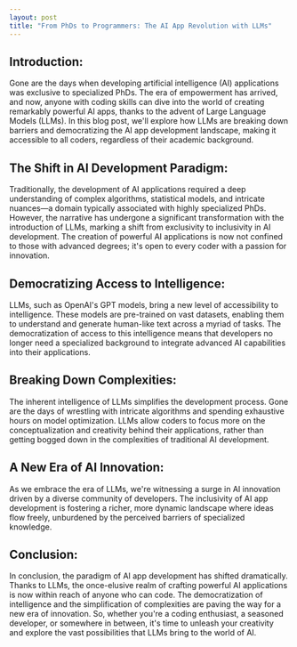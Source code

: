 ```yaml
---
layout: post
title: "From PhDs to Programmers: The AI App Revolution with LLMs"
---
```



## Introduction:

Gone are the days when developing artificial intelligence (AI) applications was exclusive to specialized PhDs. The era of empowerment has arrived, and now, anyone with coding skills can dive into the world of creating remarkably powerful AI apps, thanks to the advent of Large Language Models (LLMs). In this blog post, we'll explore how LLMs are breaking down barriers and democratizing the AI app development landscape, making it accessible to all coders, regardless of their academic background.

## The Shift in AI Development Paradigm:

Traditionally, the development of AI applications required a deep understanding of complex algorithms, statistical models, and intricate nuances—a domain typically associated with highly specialized PhDs. However, the narrative has undergone a significant transformation with the introduction of LLMs, marking a shift from exclusivity to inclusivity in AI development. The creation of powerful AI applications is now not confined to those with advanced degrees; it's open to every coder with a passion for innovation.

## Democratizing Access to Intelligence:
LLMs, such as OpenAI's GPT models, bring a new level of accessibility to intelligence. These models are pre-trained on vast datasets, enabling them to understand and generate human-like text across a myriad of tasks. The democratization of access to this intelligence means that developers no longer need a specialized background to integrate advanced AI capabilities into their applications.

## Breaking Down Complexities:
The inherent intelligence of LLMs simplifies the development process. Gone are the days of wrestling with intricate algorithms and spending exhaustive hours on model optimization. LLMs allow coders to focus more on the conceptualization and creativity behind their applications, rather than getting bogged down in the complexities of traditional AI development.

## A New Era of AI Innovation:
As we embrace the era of LLMs, we're witnessing a surge in AI innovation driven by a diverse community of developers. The inclusivity of AI app development is fostering a richer, more dynamic landscape where ideas flow freely, unburdened by the perceived barriers of specialized knowledge.

## Conclusion:
In conclusion, the paradigm of AI app development has shifted dramatically. Thanks to LLMs, the once-elusive realm of crafting powerful AI applications is now within reach of anyone who can code. The democratization of intelligence and the simplification of complexities are paving the way for a new era of innovation. So, whether you're a coding enthusiast, a seasoned developer, or somewhere in between, it's time to unleash your creativity and explore the vast possibilities that LLMs bring to the world of AI.